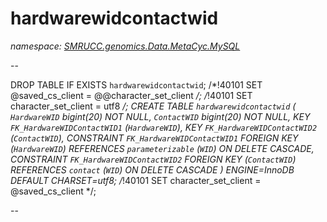 ﻿# hardwarewidcontactwid
_namespace: [SMRUCC.genomics.Data.MetaCyc.MySQL](./index.md)_

--
 
 DROP TABLE IF EXISTS `hardwarewidcontactwid`;
 /*!40101 SET @saved_cs_client = @@character_set_client */;
 /*!40101 SET character_set_client = utf8 */;
 CREATE TABLE `hardwarewidcontactwid` (
 `HardwareWID` bigint(20) NOT NULL,
 `ContactWID` bigint(20) NOT NULL,
 KEY `FK_HardwareWIDContactWID1` (`HardwareWID`),
 KEY `FK_HardwareWIDContactWID2` (`ContactWID`),
 CONSTRAINT `FK_HardwareWIDContactWID1` FOREIGN KEY (`HardwareWID`) REFERENCES `parameterizable` (`WID`) ON DELETE CASCADE,
 CONSTRAINT `FK_HardwareWIDContactWID2` FOREIGN KEY (`ContactWID`) REFERENCES `contact` (`WID`) ON DELETE CASCADE
 ) ENGINE=InnoDB DEFAULT CHARSET=utf8;
 /*!40101 SET character_set_client = @saved_cs_client */;
 
 --





